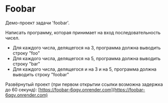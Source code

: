 # Foobar
Демо-проект задачи 'foobar'.

Написать программу, которая принимает на вход последовательность чисел.
- Для каждого числа, делящегося на 3, программа должна выводить строку "foo"
- Для каждого числа, делящегося на 5, программа должна выводить строку "bar"
- Для каждого числа, делящегося и на 3 и на 5, программа должна выводить строку "foobar"

Развёрнутый проект (при первом открытии ссылки возможна задержка до 60 секунд): [https://foobar-6qgv.onrender.com](https://foobar-6qgv.onrender.com)
